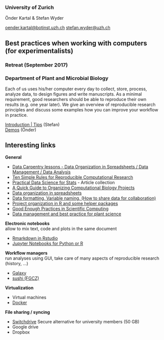 ### University of Zurich

Önder Kartal & Stefan Wyder

oender.kartal@botinst.uzh.ch
stefan.wyder@uzh.ch  



## Best practices when working with computers (for experimentalists)

### Retreat (September 2017)
### Department of Plant and Microbial Biology

Each of us uses his/her computer every day to collect, store, process, analyze data, to design figures and write manuscripts. 
As a minimal requirement, good researchers should be able to reproduce their own results (e.g. one year later). We give an overview of 
reproducible research principles and discuss some examples how you can improve your workflow in practice.
  
    
[Introduction | Tips](Best_Practises_Computers_SW.pdf) (Stefan)    
[Demos]() (Önder)
  
  
## Interesting links

**General**  
- [Data Carpentry lessons - Data Organization in Spreadsheets / Data Management / Data Analysis](http://www.datacarpentry.org/lessons/)
- [Ten Simple Rules for Reproducible Computational Research](http://journals.plos.org/ploscompbiol/article?id=10.1371/journal.pcbi.1003285)
- [Practical Data Science for Stats](https://peerj.com/collections/50-practicaldatascistats/) - Article collection
- [A Quick Guide to Organizing Computational Biology Projects](http://journals.plos.org/ploscompbiol/article?id=10.1371/journal.pcbi.1000424)
- [Data organization in spreadsheets](https://peerj.com/preprints/3183/)
- [Data formatting, Variable naming,  (How to share data for collaboration)](https://peerj.com/preprints/3139/)
- [Project organization in R and some helper packages](https://peerj.com/preprints/3192/)
- [Good Enough Practices in Scientific Computing](https://arxiv.org/abs/1609.00037v2)
- [Data management and best practice for plant science](https://www.nature.com/articles/nplants201786)

**Electronic notebooks**  
allow to mix text, code and plots in the same document
- [Rmarkdown in Rstudio](http://rmarkdown.rstudio.com/)
- [Jupyter Notebooks for Python or R](http://jupyter.org/)

**Workflow managers**  
run analyses using GUI, take care of many aspects of reproducible research (history, ...)
- [Galaxy](https://usegalaxy.org/)
- [sushi (FGCZ)](https://fgcz-sushi.uzh.ch)

**Virtualization**  
- Virtual machines
- [Docker](https://www.docker.com/)

**File sharing / syncing**
- [Switchdrive](https://www.switch.ch/drive/) Secure alternative for university members (50 GB)
- Google drive
- Dropbox
